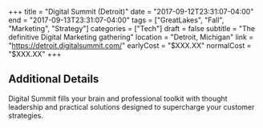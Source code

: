 +++
title = "Digital Summit (Detroit)"
date = "2017-09-12T23:31:07-04:00"
end = "2017-09-13T23:31:07-04:00"
tags = ["GreatLakes", "Fall", "Marketing", "Strategy"]
categories = ["Tech"]
draft = false
subtitle = "The definitive Digital Marketing gathering"
location = "Detroit, Michigan"
link = "https://detroit.digitalsummit.com/"
earlyCost = "$XXX.XX"
normalCost = "$XXX.XX"
+++

<!--more-->

## Additional Details

Digital Summit fills your brain and professional toolkit with thought leadership and practical solutions designed to supercharge your customer strategies.
